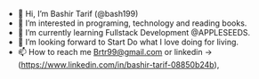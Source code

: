 - 👋 Hi, I’m Bashir Tarif (@bash199)
- 👀 I’m interested in programing, technology and reading books.
- 🌱 I’m currently learning Fullstack Development @APPLESEEDS. 
- 💞️ I’m looking forward to Start Do what I love doing for living.
- 📫 How to reach me Brtr99@gmail.com or linkedin ->(https://www.linkedin.com/in/bashir-tarif-08850b24b), 

<!---
bash199/bash199 is a ✨ special ✨ repository because its `README.md` (this file) appears on your GitHub profile.
You can click the Preview link to take a look at your changes.
--->

